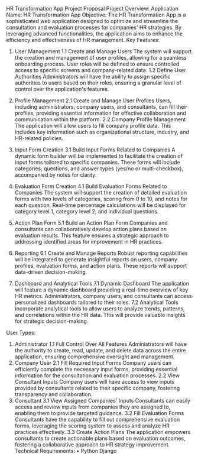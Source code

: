 HR Transformation App Project Proposal
Project Overview:
Application Name: HR Transformation App
Objective: The HR Transformation App is a sophisticated web application designed to optimize and streamline the consultation and evaluation processes for companies' HR strategies. By leveraging advanced functionalities, the application aims to enhance the efficiency and effectiveness of HR management.
Key Features:
1. User Management
1.1 Create and Manage Users
The system will support the creation and management of user profiles, allowing for a seamless onboarding process. User roles will be defined to ensure controlled access to specific screens and company-related data.
1.2 Define User Authorities
Administrators will have the ability to assign specific authorities to users based on their roles, ensuring a granular level of control over the application's features.
2. Profile Management
2.1 Create and Manage User Profiles
Users, including administrators, company users, and consultants, can fill their profiles, providing essential information for effective collaboration and communication within the platform.
2.2 Company Profile Management
The application will allow users to fill company profile data. This includes key information such as organizational structure, industry, and HR-related policies.



3. Input Form Creation
3.1 Build Input Forms Related to Companies
A dynamic form builder will be implemented to facilitate the creation of input forms tailored to specific companies. These forms will include categories, questions, and answer types (yes/no or multi-checkbox), accompanied by notes for clarity.
4. Evaluation Form Creation
4.1 Build Evaluation Forms Related to Companies
The system will support the creation of detailed evaluation forms with two levels of categories, scoring from 0 to 10, and notes for each question. Real-time percentage calculations will be displayed for category level 1, category level 2, and individual questions.
5. Action Plan Form
5.1 Build an Action Plan Form
Companies and consultants can collaboratively develop action plans based on evaluation results. This feature ensures a strategic approach to addressing identified areas for improvement in HR practices.
6. Reporting
6.1 Create and Manage Reports
Robust reporting capabilities will be integrated to generate insightful reports on users, company profiles, evaluation forms, and action plans. These reports will support data-driven decision-making.
7. Dashboard and Analytical Tools
7.1 Dynamic Dashboard
The application will feature a dynamic dashboard providing a real-time overview of key HR metrics. Administrators, company users, and consultants can access personalized dashboards tailored to their roles.
7.2 Analytical Tools
Incorporate analytical tools to allow users to analyze trends, patterns, and correlations within the HR data. This will provide valuable insights for strategic decision-making.

User Types:
1. Administrator
1.1 Full Control Over All Features
Administrators will have the authority to create, read, update, and delete data across the entire application, ensuring comprehensive oversight and management.
2. Company User
2.1 Fill Required Input Forms
Company users can efficiently complete the necessary input forms, providing essential information for the consultation and evaluation processes.
2.2 View Consultant Inputs
Company users will have access to view inputs provided by consultants related to their specific company, fostering transparency and collaboration.
3. Consultant
3.1 View Assigned Companies' Inputs
Consultants can easily access and review inputs from companies they are assigned to, enabling them to provide targeted guidance.
3.2 Fill Evaluation Forms
Consultants have the capability to fill out comprehensive evaluation forms, leveraging the scoring system to assess and analyze HR practices effectively.
3.3 Create Action Plans
The application empowers consultants to create actionable plans based on evaluation outcomes, fostering a collaborative approach to HR strategy improvement.
Technical Requirements:
•	Python Django


 
 
 
 
 
